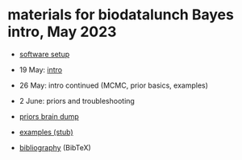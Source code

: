 # materials for biodatalunch Bayes intro, May 2023

* [software setup](setup.html)
* 19 May: [intro](intro.html)
* 26 May: intro continued (MCMC, prior basics, examples)
* 2 June: priors and troubleshooting

* [priors brain dump](priors.html)
* [examples (stub)](examples.html)
* [bibliography](bayes.bib) (BibTeX)
